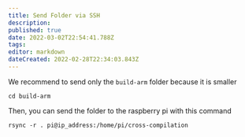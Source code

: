 ```yaml
---
title: Send Folder via SSH
description: 
published: true
date: 2022-03-02T22:54:41.788Z
tags: 
editor: markdown
dateCreated: 2022-02-28T22:34:03.843Z
---
```


We recommend to send only the `build-arm` folder because it is smaller

`cd build-arm`

Then, you can send the folder to the raspberry pi with this command

`rsync -r . pi@ip_address:/home/pi/cross-compilation`

